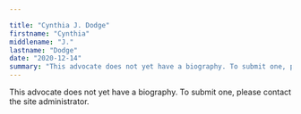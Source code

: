 ```yaml
---

title: "Cynthia J. Dodge"
firstname: "Cynthia"
middlename: "J."
lastname: "Dodge"
date: "2020-12-14"
summary: "This advocate does not yet have a biography. To submit one, please contact the site administrator."
---
```

This advocate does not yet have a biography. To submit one, please contact the site administrator.

